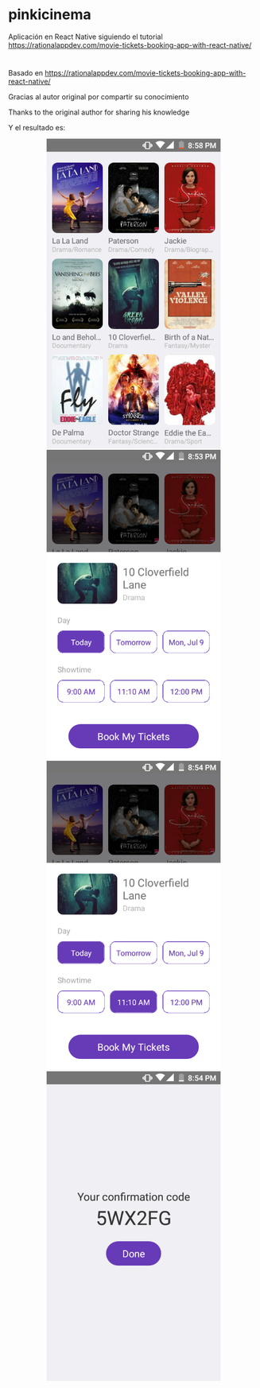 # pinkicinema
Aplicación en React Native siguiendo el tutorial https://rationalappdev.com/movie-tickets-booking-app-with-react-native/
#
Basado en https://rationalappdev.com/movie-tickets-booking-app-with-react-native/

Gracias al autor original por compartir su conocimiento

Thanks to the original author for sharing his knowledge


Y el resultado es:

<p align="center">
  <img src="https://github.com/Duverney/pinkicinema/blob/master/1.png" width="350" title="Movie view">
  <img src="https://github.com/Duverney/pinkicinema/blob/master/2.png" width="350" title="Movie - MoviePopup view">
  <img src="https://github.com/Duverney/pinkicinema/blob/master/3.png" width="350" title="Movie - MoviePopup view">
  <img src="https://github.com/Duverney/pinkicinema/blob/master/4.png" width="350" title="Confirmation view">
</p>
